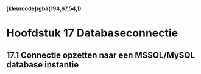 #### [kleurcode]rgba(194,67,54,1)

#  Hoofdstuk 17 Databaseconnectie

## 17.1 Connectie opzetten naar een MSSQL/MySQL database instantie

